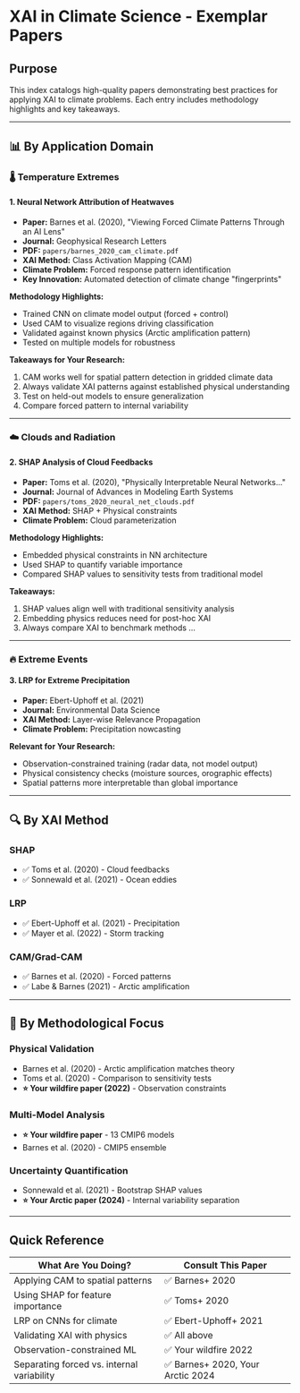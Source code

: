 # XAI in Climate Science - Exemplar Papers

## Purpose
This index catalogs high-quality papers demonstrating best practices for applying XAI to climate problems. Each entry includes methodology highlights and key takeaways.

---

## 📊 By Application Domain

### 🌡️ Temperature Extremes
#### 1. Neural Network Attribution of Heatwaves
- **Paper:** Barnes et al. (2020), "Viewing Forced Climate Patterns Through an AI Lens"
- **Journal:** Geophysical Research Letters
- **PDF:** `papers/barnes_2020_cam_climate.pdf`
- **XAI Method:** Class Activation Mapping (CAM)
- **Climate Problem:** Forced response pattern identification
- **Key Innovation:** Automated detection of climate change "fingerprints"

**Methodology Highlights:**
- Trained CNN on climate model output (forced + control)
- Used CAM to visualize regions driving classification
- Validated against known physics (Arctic amplification pattern)
- Tested on multiple models for robustness

**Takeaways for Your Research:**
1. CAM works well for spatial pattern detection in gridded climate data
2. Always validate XAI patterns against established physical understanding
3. Test on held-out models to ensure generalization
4. Compare forced pattern to internal variability

---

### ☁️ Clouds and Radiation
#### 2. SHAP Analysis of Cloud Feedbacks
- **Paper:** Toms et al. (2020), "Physically Interpretable Neural Networks..."
- **Journal:** Journal of Advances in Modeling Earth Systems
- **PDF:** `papers/toms_2020_neural_net_clouds.pdf`
- **XAI Method:** SHAP + Physical constraints
- **Climate Problem:** Cloud parameterization

**Methodology Highlights:**
- Embedded physical constraints in NN architecture
- Used SHAP to quantify variable importance
- Compared SHAP values to sensitivity tests from traditional model

**Takeaways:**
1. SHAP values align well with traditional sensitivity analysis
2. Embedding physics reduces need for post-hoc XAI
3. Always compare XAI to benchmark methods
...

---

### 🔥 Extreme Events
#### 3. LRP for Extreme Precipitation
- **Paper:** Ebert-Uphoff et al. (2021)
- **Journal:** Environmental Data Science
- **XAI Method:** Layer-wise Relevance Propagation
- **Climate Problem:** Precipitation nowcasting

**Relevant for Your Research:**
- Observation-constrained training (radar data, not model output)
- Physical consistency checks (moisture sources, orographic effects)
- Spatial patterns more interpretable than global importance

---

## 🔍 By XAI Method

### SHAP
- ✅ Toms et al. (2020) - Cloud feedbacks
- ✅ Sonnewald et al. (2021) - Ocean eddies

### LRP
- ✅ Ebert-Uphoff et al. (2021) - Precipitation
- ✅ Mayer et al. (2022) - Storm tracking

### CAM/Grad-CAM
- ✅ Barnes et al. (2020) - Forced patterns
- ✅ Labe & Barnes (2021) - Arctic amplification

---

## 🎯 By Methodological Focus

### Physical Validation
- Barnes et al. (2020) - Arctic amplification matches theory
- Toms et al. (2020) - Comparison to sensitivity tests
- **⭐ Your wildfire paper (2022)** - Observation constraints

### Multi-Model Analysis
- **⭐ Your wildfire paper** - 13 CMIP6 models
- Barnes et al. (2020) - CMIP5 ensemble

### Uncertainty Quantification
- Sonnewald et al. (2021) - Bootstrap SHAP values
- **⭐ Your Arctic paper (2024)** - Internal variability separation

---

## Quick Reference

| What Are You Doing? | Consult This Paper |
|---------------------|-------------------|
| Applying CAM to spatial patterns | ✅ Barnes+ 2020 |
| Using SHAP for feature importance | ✅ Toms+ 2020 |
| LRP on CNNs for climate | ✅ Ebert-Uphoff+ 2021 |
| Validating XAI with physics | ✅ All above |
| Observation-constrained ML | ✅ Your wildfire 2022 |
| Separating forced vs. internal variability | ✅ Barnes+ 2020, Your Arctic 2024 |